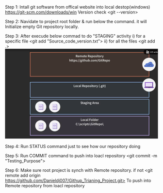 Step 1:
Intall git software from offical website into local destop(windows)
https://git-scm.com/downloads/win
Version check <git --version>

Step 2:
Navidate to project root folder & run below the command. it will Initialize empty Git repository locally. 
<git init>

Step 3:
After execude below commad to do "STAGING" activity
i)  for a specific file
<git add "Source_code_version.txt">
ii) for all the files
<git add .>
![alt text](image.png)

Step 4:
Run STATUS command just to see how our repository doing
<git status>

Step 5:
Run COMMIT command to push into loacl repository
<git commit -m "Testing_Purpose">

Step 6:
Make sure root project is synch with Remote repository. if not
<git remote add origin https://github.com/Danieldj007/Githup_Trianing_Project.git>
To push into Remote repository from loacl repository 
<git push>